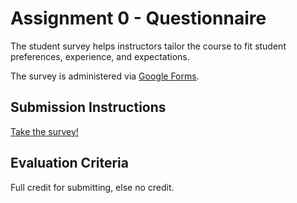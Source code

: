 # Assignment 0 - Questionnaire

The student survey helps instructors tailor the course to fit student preferences, experience, and expectations.

The survey is administered via [Google Forms](https://www.google.com/forms/about/).

## Submission Instructions

[Take the survey!](http://goo.gl/forms/PLVhvnAjlm)

## Evaluation Criteria

Full credit for submitting, else no credit.
